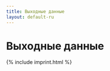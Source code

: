 ```yaml
---
title: Выходные данные
layout: default-ru
---
```




<!-- GENERATED FILE -- DO NOT EDIT -->



# Выходные данные

{% include imprint.html %}
